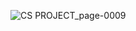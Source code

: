
![CS PROJECT_page-0009](https://github.com/Subham-u/Python-project/assets/75112434/aa7c857f-f263-4043-8e2c-217aa4574841)
